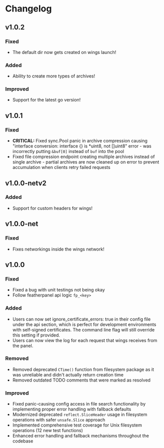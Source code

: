 # Changelog

## v1.0.2

### Fixed

* The default dir now gets created on wings launch!

### Added

* Ability to create more types of archives!

### Improved

* Support for the latest go version!

## v1.0.1

### Fixed
* **CRITICAL:** Fixed sync.Pool panic in archive compression causing "interface conversion: interface {} is *uint8, not []uint8" error - was incorrectly putting `&buf[0]` instead of `buf` into the pool
* Fixed file compression endpoint creating multiple archives instead of single archive - partial archives are now cleaned up on error to prevent accumulation when clients retry failed requests

## v1.0.0-netv2

### Added
* Support for custom headers for wings!

## v1.0.0-net

### Fixed
* Fixes networkings inside the wings network!

## v1.0.0

### Fixed
* Fixed a bug with unit testings not being okay
* Follow featherpanel api logic `fp_<key>`

### Added
* Users can now set ignore_certificate_errors: true in their config file under the api section, which is perfect for development environments with self-signed certificates. The command line flag will still override this setting if provided.
* Users can now view the log for each request that wings receives from the panel.

### Removed
* Removed deprecated `CTime()` function from filesystem package as it was unreliable and didn't actually return creation time
* Removed outdated TODO comments that were marked as resolved

### Improved
* Fixed panic-causing config access in file search functionality by implementing proper error handling with fallback defaults
* Modernized deprecated `reflect.SliceHeader` usage in filesystem operations with safer `unsafe.Slice` approach
* Implemented comprehensive test coverage for Unix filesystem operations (12 new test functions)
* Enhanced error handling and fallback mechanisms throughout the codebase